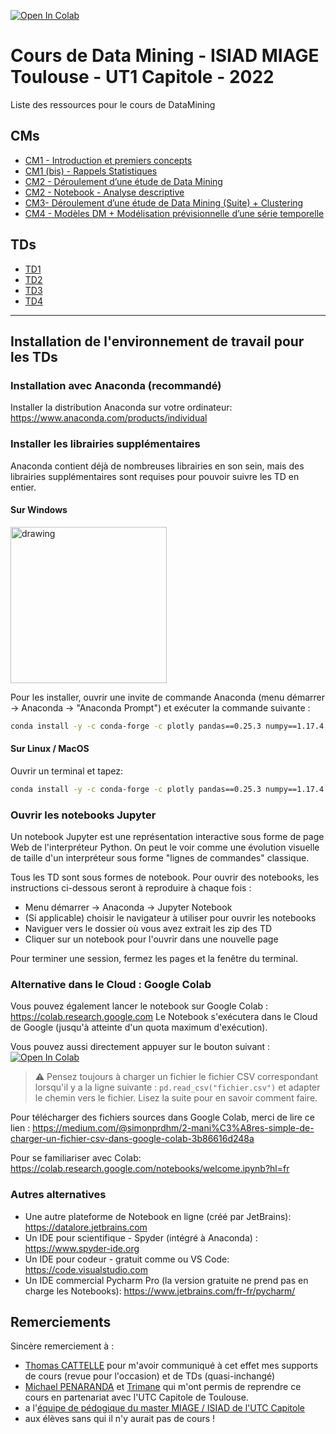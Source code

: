 [![Open In Colab](https://colab.research.google.com/assets/colab-badge.svg)](https://colab.research.google.com/github/adrienarcuri/notebooks-dm)

# Cours de Data Mining - ISIAD MIAGE Toulouse - UT1 Capitole  - 2022

Liste des ressources pour le cours de DataMining

## CMs

- [CM1 - Introduction et premiers concepts](https://docs.google.com/presentation/d/e/2PACX-1vRNtygfleTbJolFaH-9--SL_-075bvIwDX8q77OejHs9-DPxLkKOKjWVRC9UvITKgrOfUUoDTffRNq7/pub?start=false&loop=false&delayms=60000)
- [CM1 (bis) - Rappels Statistiques](https://docs.google.com/presentation/d/e/2PACX-1vRr2BMr6BaTapsdxQmo74Fd2M84fFYfPTlWYmKcLK1zfDAkRtsTXGY7R4waKDh8ofHNZwT3Bw7SDRjU/pub?start=false&loop=false&delayms=60000)
- [CM2 - Déroulement d’une étude de Data Mining](https://docs.google.com/presentation/d/e/2PACX-1vTgE1wlx2IPnAxQD-7RBgoc7i3DmWVpvtFAa9OE0V87aZJHpxluaFk9jUJ9hnzIOKRh4WqMDZk5WPTr/pub?start=false&loop=false&delayms=60000)
- [CM2 - Notebook - Analyse descriptive](CMs/notebooks/CM2_Analyse_descriptive.ipynb)
- [CM3- Déroulement d’une étude de Data Mining (Suite) + Clustering](https://docs.google.com/presentation/d/e/2PACX-1vT90vnH6VyY6_rUo03uQbqH49R2LfVAq7GRw4LqQsuNeHUNIRzjr97RIlqaZu4adKaW5VC57zQYcR-z/pub?start=false&loop=false&delayms=60000)
- [CM4 - Modèles DM + Modélisation prévisionnelle d’une série temporelle](https://docs.google.com/presentation/d/e/2PACX-1vTjTVxXwNl4Z_3nZ7GO9mAT5c8UeE89XzQN_wwSESbJk8MJI3eavyxT7JYHdvkvW8J574HUbrxI6GPA/pub?start=false&loop=false&delayms=60000)

 
 ## TDs
 
 - [TD1](./TDs/TD1)
 - [TD2](./TDs/TD2)
 - [TD3](./TDs/TD3)
 - [TD4](./TDs/TD4)

--- 

## Installation de l'environnement de travail pour les TDs

### Installation avec Anaconda (recommandé)

Installer la distribution Anaconda sur votre ordinateur: https://www.anaconda.com/products/individual

### Installer les librairies supplémentaires

Anaconda contient déjà de nombreuses librairies en son sein, mais des librairies supplémentaires sont requises pour pouvoir suivre les TD en entier.

#### Sur Windows

<img src="https://docs.anaconda.com/_images/win-anaconda-prompt2.png" alt="drawing" width="250"/>

Pour les installer, ouvrir une invite de commande Anaconda (menu démarrer -> Anaconda -> "Anaconda Prompt") et exécuter la commande suivante : 

```bash
conda install -y -c conda-forge -c plotly pandas==0.25.3 numpy==1.17.4 jupyter notebook plotly==4.4.1 matplotlib==3.1.2 plotly-orca requests psutil pandas-profiling scikit-learn==0.22.1 numba==0.42.0 umap-learn fbprophet hdbscan
```

#### Sur Linux / MacOS

Ouvrir un terminal et tapez:

```bash
conda install -y -c conda-forge -c plotly pandas==0.25.3 numpy==1.17.4 jupyter notebook plotly==4.4.1 matplotlib==3.1.2 plotly-orca requests psutil pandas-profiling scikit-learn==0.22.1 numba==0.42.0 umap-learn fbprophet hdbscan
```

### Ouvrir les notebooks Jupyter

Un notebook Jupyter est une représentation interactive sous forme de page Web de l'interpréteur Python. On peut le voir comme une évolution visuelle de taille d'un interpréteur sous forme "lignes de commandes" classique.

Tous les TD sont sous formes de notebook. Pour ouvrir des notebooks, les instructions ci-dessous seront à reproduire à chaque fois :

* Menu démarrer -> Anaconda -> Jupyter Notebook
* (Si applicable) choisir le navigateur à utiliser pour ouvrir les notebooks
* Naviguer vers le dossier où vous avez extrait les zip des TD
* Cliquer sur un notebook pour l'ouvrir dans une nouvelle page

Pour terminer une session, fermez les pages et la fenêtre du terminal.

### Alternative dans le Cloud : Google Colab

Vous pouvez également lancer le notebook sur Google Colab : https://colab.research.google.com
Le Notebook s'exécutera dans le Cloud de Google (jusqu'à atteinte d'un quota maximum d'exécution).

Vous pouvez aussi directement appuyer sur le bouton suivant : [![Open In Colab](https://colab.research.google.com/assets/colab-badge.svg)](https://colab.research.google.com/github/adrienarcuri/notebooks-dm)

> ⚠️ Pensez toujours à charger un fichier le fichier CSV correspondant lorsqu'il y a la ligne suivante : `pd.read_csv("fichier.csv")` et adapter le chemin vers le fichier. Lisez la suite pour en savoir comment faire.

Pour télécharger des fichiers sources dans Google Colab, merci de lire ce lien : https://medium.com/@simonprdhm/2-mani%C3%A8res-simple-de-charger-un-fichier-csv-dans-google-colab-3b86616d248a 

Pour se familiariser avec Colab: https://colab.research.google.com/notebooks/welcome.ipynb?hl=fr

### Autres alternatives

- Une autre plateforme de Notebook en ligne (créé par JetBrains): https://datalore.jetbrains.com
- Un IDE pour scientifique - Spyder (intégré à Anaconda) : https://www.spyder-ide.org
- Un IDE pour codeur - gratuit comme ou VS Code: https://code.visualstudio.com
- Un IDE commercial Pycharm Pro (la version gratuite ne prend pas en charge les Notebooks): https://www.jetbrains.com/fr-fr/pycharm/

## Remerciements

Sincère remerciement à :
- [Thomas CATTELLE](thomas@cattelle.net) pour m'avoir communiqué à cet effet mes supports de cours (revue pour l'occasion) et de TDs (quasi-inchangé)
- [Michael PENARANDA](https://fr.linkedin.com/in/michael-penaranda-a85b50180) et [Trimane](https://trimane.fr) qui m'ont permis de reprendre ce cours en partenariat avec l'UTC Capitole de Toulouse.
- a l'[équipe de pédogique du master MIAGE / ISIAD de l'UTC Capitole](https://www.ut-capitole.fr/formations/nos-diplomes/masters/master-2eme-annee-mention-miage-parcours-type-ingenierie-des-sytemes-d-information-pour-l-aide-a-la-decision-isiad-322437.kjsp)
- aux élèves sans qui il n'y aurait pas de cours !

